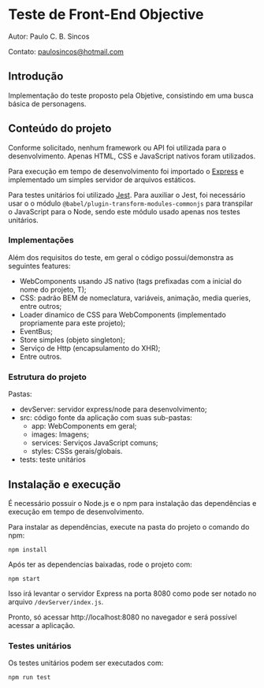 # Teste de Front-End Objective

Autor: Paulo C. B. Sincos

Contato: [paulosincos@hotmail.com](mailto:paulosincos@hotmail.com)

## Introdução

Implementação do teste proposto pela Objetive, consistindo em uma busca básica de personagens.

## Conteúdo do projeto

Conforme solicitado, nenhum framework ou API foi utilizada para o desenvolvimento. Apenas HTML, CSS e JavaScript nativos foram utilizados.

Para execução em tempo de desenvolvimento foi importado o [Express](https://expressjs.com/) e implementado um simples servidor de arquivos estáticos.

Para testes unitários foi utilizado [Jest](https://jestjs.io/). Para auxiliar o Jest, foi necessário usar o o módulo `@babel/plugin-transform-modules-commonjs` para transpilar o JavaScript para o Node, sendo este módulo usado apenas nos testes unitários.

### Implementações

Além dos requisitos do teste, em geral o código possui/demonstra as seguintes features:

- WebComponents usando JS nativo (tags prefixadas com a inicial do nome do projeto, T);
- CSS: padrão BEM de nomeclatura, variáveis, animação, media queries, entre outros;
- Loader dinamico de CSS para WebComponents (implementado propriamente para este projeto);
- EventBus;
- Store simples (objeto singleton);
- Serviço de Http (encapsulamento do XHR);
- Entre outros.

### Estrutura do projeto

Pastas:

- devServer: servidor express/node para desenvolvimento;
- src: código fonte da aplicação com suas sub-pastas:
  - app: WebComponents em geral;
  - images: Imagens;
  - services: Serviços JavaScript comuns;
  - styles: CSSs gerais/globais.
- tests: teste unitários

## Instalação e execução

É necessário possuir o Node.js e o npm para instalação das dependências e execução em tempo de desenvolvimento.

Para instalar as dependências, execute na pasta do projeto o comando do npm:
```
npm install
```

Após ter as dependencias baixadas, rode o projeto com:

```
npm start
```

Isso irá levantar o servidor Express na porta 8080 como pode ser notado no arquivo `/devServer/index.js`.

Pronto, só acessar http://localhost:8080 no navegador e será possível acessar a aplicação.

### Testes unitários

Os testes unitários podem ser executados com:

```
npm run test
```
